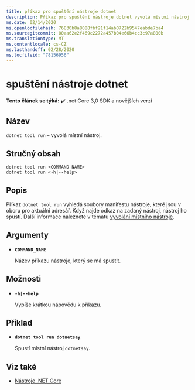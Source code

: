 ```yaml
---
title: příkaz pro spuštění nástroje dotnet
description: Příkaz pro spuštění nástroje dotnet vyvolá místní nástroj.
ms.date: 02/14/2020
ms.openlocfilehash: 76830b8a8088fbf21f14ab0722b9547eabde7ba4
ms.sourcegitcommit: 00aa62e2f469c2272a457b04e66b4cc3c97a800b
ms.translationtype: MT
ms.contentlocale: cs-CZ
ms.lasthandoff: 02/28/2020
ms.locfileid: "78156956"
---
```

# <a name="dotnet-tool-run"></a>spuštění nástroje dotnet

**Tento článek se týká:** ✔️ .net Core 3,0 SDK a novějších verzí

## <a name="name"></a>Název

`dotnet tool run` – vyvolá místní nástroj.

## <a name="synopsis"></a>Stručný obsah

```dotnetcli
dotnet tool run <COMMAND NAME>
dotnet tool run <-h|--help>
```

## <a name="description"></a>Popis

Příkaz `dotnet tool run` vyhledá soubory manifestu nástroje, které jsou v oboru pro aktuální adresář. Když najde odkaz na zadaný nástroj, nástroj ho spustí. Další informace naleznete v tématu [vyvolání místního nástroje](global-tools.md#invoke-a-local-tool).

## <a name="arguments"></a>Argumenty

- **`COMMAND_NAME`**

  Název příkazu nástroje, který se má spustit.

## <a name="options"></a>Možnosti

- **`-h|--help`**

  Vypíše krátkou nápovědu k příkazu.

## <a name="example"></a>Příklad

- **`dotnet tool run dotnetsay`**

  Spustí místní nástroj `dotnetsay`.

## <a name="see-also"></a>Viz také

- [Nástroje .NET Core](global-tools.md)
